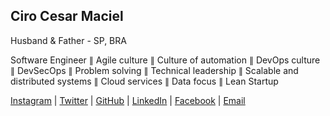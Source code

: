 ## Ciro Cesar Maciel 

Husband & Father - SP, BRA

Software Engineer ∥ Agile culture ∥ Culture of automation ∥ DevOps culture ∥ DevSecOps ∥ Problem solving ∥ Technical leadership ∥ Scalable and distributed systems ∥ Cloud services ∥ Data focus ∥ Lean Startup 

[Instagram](https://www.instagram.com/ciro.maciel/) | [Twitter](https://twitter.com/cirocmaciel) | [GitHub](https://github.com/ciro-maciel) | [LinkedIn](https://www.linkedin.com/in/ciro-maciel/) | [Facebook](https://www.facebook.com/ciro.maciel.git) | [Email](mailto:ciro.maciel@c37.co)
